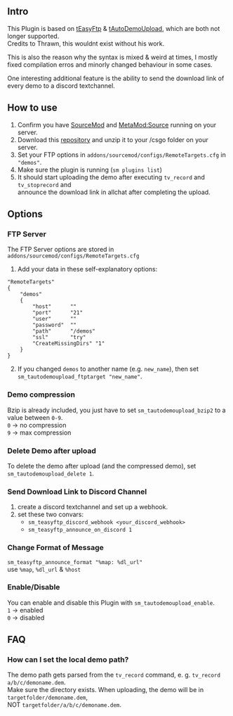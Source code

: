 ## Intro
This Plugin is based on [tEasyFtp](https://forums.alliedmods.net/showthread.php?p=1629724) & [tAutoDemoUpload](https://forums.alliedmods.net/showthread.php?p=1517461), which are both not longer supported.  
Credits to Thrawn, this wouldnt exist without his work.

This is also the reason why the syntax is mixed & weird at times, I mostly fixed compilation erros and minorly changed behaviour in some cases.

One interesting additional feature is the ability to send the download link of every demo to a discord textchannel.

## How to use
1. Confirm you have [SourceMod](https://www.sourcemod.net/downloads.php) and [MetaMod:Source](https://metamodsource.net/downloads.php) running on your server.
2. Download this [repository](https://github.com/MoritzLoewenstein/AutoDemoUpload/archive/master.zip) and unzip it to your /csgo folder on your server.
3. Set your FTP options in `addons/sourcemod/configs/RemoteTargets.cfg` in `"demos"`.
4. Make sure the plugin is running (`sm plugins list`)
5. It should start uploading the demo after executing `tv_record` and `tv_stoprecord` and  
   announce the download link in allchat after completing the upload.


## Options

### FTP Server
The FTP Server options are stored in `addons/sourcemod/configs/RemoteTargets.cfg`

1. Add your data in these self-explanatory options:
```
"RemoteTargets"
{
	"demos"
	{
		"host"		""
		"port"		"21"
		"user"		""
		"password"	""
		"path"		"/demos"
		"ssl"		"try"
		"CreateMissingDirs"	"1"
	}
}
```

2. If you changed `demos` to another name (e.g. `new_name`), then set `sm_tautodemoupload_ftptarget "new_name"`.

### Demo compression
Bzip is already included, you just have to set `sm_tautodemoupload_bzip2` to a value between `0-9`.  
`0` -> no compression  
`9` -> max compression

### Delete Demo after upload
To delete the demo after upload (and the compressed demo), set `sm_tautodemoupload_delete 1`.

### Send Download Link to Discord Channel
1. create a discord textchannel and set up a webhook.
2. set these two convars:
   - `sm_teasyftp_discord_webhook <your_discord_webhook>`
   - `sm_teasyftp_announce_on_discord 1`

### Change Format of Message
`sm_teasyftp_announce_format "%map: %dl_url"`  
use `%map`, `%dl_url` & `%host`

### Enable/Disable
You can enable and disable this Plugin with `sm_tautodemoupload_enable`.  
`1` -> enabled  
`0` -> disabled

## FAQ

### How can I set the local demo path?
The demo path gets parsed from the `tv_record` command, e. g. `tv_record a/b/c/demoname.dem`.  
Make sure the directory exists. When uploading, the demo will be in `targetfolder/demoname.dem`,  
NOT `targetfolder/a/b/c/demoname.dem`.







